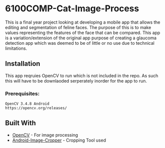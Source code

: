 # 6100COMP-Cat-Image-Process
This is a final year project looking at developing a mobile app that allows the editing and segmentation of feline faces. The purpose of this is to make values representing the features of the face that can be compared. This app is a variation/extension of the original app purpose of creating a glaucoma detection app which was deemed to be of little or no use due to technical limitations. 

## Installation
This app reqruies OpenCV to run which is not included in the repo. As such this will have to be downlaoded serperately inorder for the app to run.
### Prerequisites: 
```
OpenCV 3.4.8 Android
https://opencv.org/releases/
```
## Built With

* [OpenCV](https://opencv.org/) - For image processing
* [Android-Image-Cropper](https://github.com/ArthurHub/Android-Image-Cropper) - Cropping Tool used
